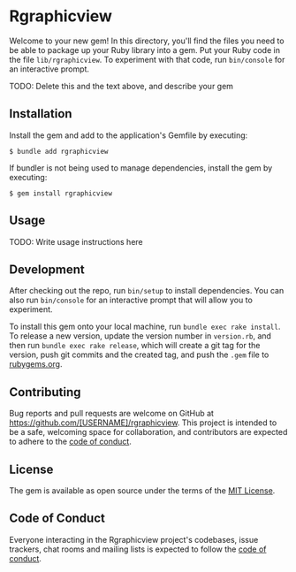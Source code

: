 # Rgraphicview

Welcome to your new gem! In this directory, you'll find the files you need to be able to package up your Ruby library into a gem. Put your Ruby code in the file `lib/rgraphicview`. To experiment with that code, run `bin/console` for an interactive prompt.

TODO: Delete this and the text above, and describe your gem

## Installation

Install the gem and add to the application's Gemfile by executing:

    $ bundle add rgraphicview

If bundler is not being used to manage dependencies, install the gem by executing:

    $ gem install rgraphicview

## Usage

TODO: Write usage instructions here

## Development

After checking out the repo, run `bin/setup` to install dependencies. You can also run `bin/console` for an interactive prompt that will allow you to experiment.

To install this gem onto your local machine, run `bundle exec rake install`. To release a new version, update the version number in `version.rb`, and then run `bundle exec rake release`, which will create a git tag for the version, push git commits and the created tag, and push the `.gem` file to [rubygems.org](https://rubygems.org).

## Contributing

Bug reports and pull requests are welcome on GitHub at https://github.com/[USERNAME]/rgraphicview. This project is intended to be a safe, welcoming space for collaboration, and contributors are expected to adhere to the [code of conduct](https://github.com/[USERNAME]/rgraphicview/blob/master/CODE_OF_CONDUCT.md).

## License

The gem is available as open source under the terms of the [MIT License](https://opensource.org/licenses/MIT).

## Code of Conduct

Everyone interacting in the Rgraphicview project's codebases, issue trackers, chat rooms and mailing lists is expected to follow the [code of conduct](https://github.com/[USERNAME]/rgraphicview/blob/master/CODE_OF_CONDUCT.md).
